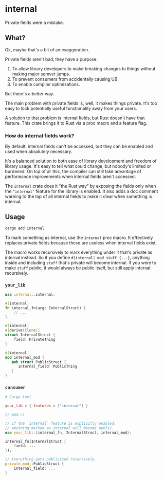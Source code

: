# internal

Private fields were a mistake.

## What?

Ok, maybe that's a bit of an exaggeration.

Private fields aren't bad; they have a purpose:

1. To allow library developers to make breaking changes to things without 
   making major [semver](https://semver.org/) jumps.
2. To prevent consumers from accidentally causing UB.
3. To enable compiler optimizations.

But there's a better way.

The main problem with private fields is, well, it makes things private. 
It's too easy to lock potentially useful functionality away from your users.

A solution to that problem is internal fields, but Rust doesn't have that 
feature. This crate brings it to Rust via a proc macro and a feature flag.

### How do internal fields work?

By default, internal fields can't be accessed, but they can be enabled and 
used when absolutely necessary.

It's a balanced solution to both ease of library development and freedom 
of library usage. It's easy to tell what could change, but nobody's 
limited or burdened. On top of all this, the compiler can still take 
advantage of performance improvements when internal fields aren't accessed.

The `internal` crate does it "the Rust way" by exposing the fields only 
when the `"internal"` feature for the library is enabled. It also adds a 
doc comment warning to the top of all internal fields to make it clear 
when something is internal.

## Usage

```bash
cargo add internal
```

To mark something as internal, use the `internal` proc macro. It 
effectively replaces private fields because those are useless when 
internal fields exist.

The macro works recursively to mark everything under it that's private as 
internal instead. So if you define `#[internal] mod stuff {...}`, anything 
inside and including `stuff` that's private will become internal. If you 
were to make `stuff` public, it would always be public itself, but still 
apply internal recursively.

### `your_lib`

```rs
use internal::internal;

#[internal]
fn internal_fn(arg: InternalStruct) {
	// ...
}

#[internal]
#[derive(Clone)]
struct InternalStruct {
	field: PrivateThing
}

#[internal]
mod internal_mod {
   pub struct PublicStruct {
      internal_field: PublicThing
   }
}
```

### `consumer`

```toml
# Cargo.toml

your_lib = { features = ["internal"] }
```
```rs
// mod.rs

// If the `internal` feature is explicitly enabled,
// anything marked as internal will become public.
use your_lib::{internal_fn, InternalStruct, internal_mod};

internal_fn(InternalStruct {
	field: ...
});

// Everything gets publicized recursively.
private_mod::PublicStruct {
	internal_field: ...
}
```
